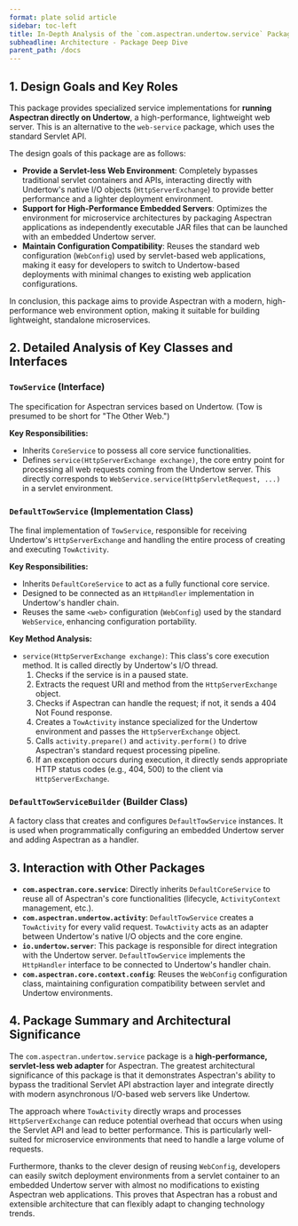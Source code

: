 ```yaml
---
format: plate solid article
sidebar: toc-left
title: In-Depth Analysis of the `com.aspectran.undertow.service` Package
subheadline: Architecture - Package Deep Dive
parent_path: /docs
---
```


## 1. Design Goals and Key Roles

This package provides specialized service implementations for **running Aspectran directly on Undertow**, a high-performance, lightweight web server. This is an alternative to the `web-service` package, which uses the standard Servlet API.

The design goals of this package are as follows:

-   **Provide a Servlet-less Web Environment**: Completely bypasses traditional servlet containers and APIs, interacting directly with Undertow's native I/O objects (`HttpServerExchange`) to provide better performance and a lighter deployment environment.
-   **Support for High-Performance Embedded Servers**: Optimizes the environment for microservice architectures by packaging Aspectran applications as independently executable JAR files that can be launched with an embedded Undertow server.
-   **Maintain Configuration Compatibility**: Reuses the standard web configuration (`WebConfig`) used by servlet-based web applications, making it easy for developers to switch to Undertow-based deployments with minimal changes to existing web application configurations.

In conclusion, this package aims to provide Aspectran with a modern, high-performance web environment option, making it suitable for building lightweight, standalone microservices.

## 2. Detailed Analysis of Key Classes and Interfaces

### `TowService` (Interface)

The specification for Aspectran services based on Undertow. (Tow is presumed to be short for "The Other Web.")

**Key Responsibilities:**
-   Inherits `CoreService` to possess all core service functionalities.
-   Defines `service(HttpServerExchange exchange)`, the core entry point for processing all web requests coming from the Undertow server. This directly corresponds to `WebService.service(HttpServletRequest, ...)` in a servlet environment.

### `DefaultTowService` (Implementation Class)

The final implementation of `TowService`, responsible for receiving Undertow's `HttpServerExchange` and handling the entire process of creating and executing `TowActivity`.

**Key Responsibilities:**
-   Inherits `DefaultCoreService` to act as a fully functional core service.
-   Designed to be connected as an `HttpHandler` implementation in Undertow's handler chain.
-   Reuses the same `<web>` configuration (`WebConfig`) used by the standard `WebService`, enhancing configuration portability.

**Key Method Analysis:**
-   `service(HttpServerExchange exchange)`: This class's core execution method. It is called directly by Undertow's I/O thread.
    1.  Checks if the service is in a paused state.
    2.  Extracts the request URI and method from the `HttpServerExchange` object.
    3.  Checks if Aspectran can handle the request; if not, it sends a 404 Not Found response.
    4.  Creates a `TowActivity` instance specialized for the Undertow environment and passes the `HttpServerExchange` object.
    5.  Calls `activity.prepare()` and `activity.perform()` to drive Aspectran's standard request processing pipeline.
    6.  If an exception occurs during execution, it directly sends appropriate HTTP status codes (e.g., 404, 500) to the client via `HttpServerExchange`.

### `DefaultTowServiceBuilder` (Builder Class)

A factory class that creates and configures `DefaultTowService` instances. It is used when programmatically configuring an embedded Undertow server and adding Aspectran as a handler.

## 3. Interaction with Other Packages

-   **`com.aspectran.core.service`**: Directly inherits `DefaultCoreService` to reuse all of Aspectran's core functionalities (lifecycle, `ActivityContext` management, etc.).
-   **`com.aspectran.undertow.activity`**: `DefaultTowService` creates a `TowActivity` for every valid request. `TowActivity` acts as an adapter between Undertow's native I/O objects and the core engine.
-   **`io.undertow.server`**: This package is responsible for direct integration with the Undertow server. `DefaultTowService` implements the `HttpHandler` interface to be connected to Undertow's handler chain.
-   **`com.aspectran.core.context.config`**: Reuses the `WebConfig` configuration class, maintaining configuration compatibility between servlet and Undertow environments.

## 4. Package Summary and Architectural Significance

The `com.aspectran.undertow.service` package is a **high-performance, servlet-less web adapter** for Aspectran. The greatest architectural significance of this package is that it demonstrates Aspectran's ability to bypass the traditional Servlet API abstraction layer and integrate directly with modern asynchronous I/O-based web servers like Undertow.

The approach where `TowActivity` directly wraps and processes `HttpServerExchange` can reduce potential overhead that occurs when using the Servlet API and lead to better performance. This is particularly well-suited for microservice environments that need to handle a large volume of requests.

Furthermore, thanks to the clever design of reusing `WebConfig`, developers can easily switch deployment environments from a servlet container to an embedded Undertow server with almost no modifications to existing Aspectran web applications. This proves that Aspectran has a robust and extensible architecture that can flexibly adapt to changing technology trends.

